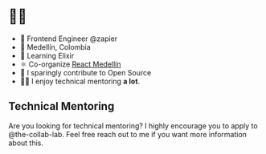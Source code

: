 # 👋🏼

- 💼 Frontend Engineer @zapier
- 🏡 Medellín, Colombia
- 🌱 Learning Elixir
- ⚛️ Co-organize [React Medellín](https://meetup.com/react-medellin)
- 🤝 I sparingly contribute to Open Source
- 👨‍🏫 I enjoy technical mentoring **a lot**.

## Technical Mentoring

Are you looking for technical mentoring? I highly encourage you to apply to @the-collab-lab. Feel free reach out to me if you want more information about this.
